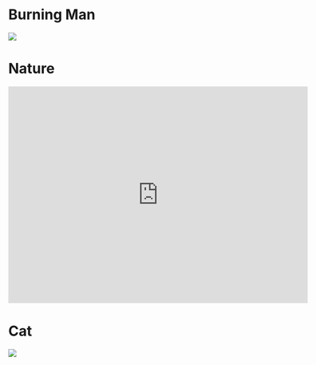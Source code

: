 <!DOCTYPE html>
<html>
<head>
  <title>Zpracovaný úkol</title>
  <meta charset="utf-8">
 <style>  
 { .theBlackBackground {background-color:#000;color: red;}
  </style>
  
</head>
<body>

<h1>Burning Man</h1>
 <a href="https://s-media-cache-ak0.pinimg.com/originals/78/f9/83/78f9837962ad988adc03d0b2fe59e5d9.jpg" target="_blank"><img src="https://s-media-cache-ak0.pinimg.com/originals/78/f9/83/78f9837962ad988adc03d0b2fe59e5d9.jpg" border="0"/></a>

<h1>Nature</h1>
  <iframe width='600' height='434' src='https://pictures.lytro.com/NickRose/pictures/1004081/embed' frameborder='0' allowfullscreen scrolling='no'></iframe>
<!--obrázek ze serveru: https://pictures.lytro.com/-->
  
<h1>Cat</h1>
 <a href="http://www.downloadfeast.com/wp-content/uploads/2016/05/cats/catcat-cat.gif" target="_blank"><img src="http://www.downloadfeast.com/wp-content/uploads/2016/05/cats/catcat-cat.gif" border="0"/></a>
<!--gif je ze serveru: https://www.catgifpage.com/-->

</body>
</html>
